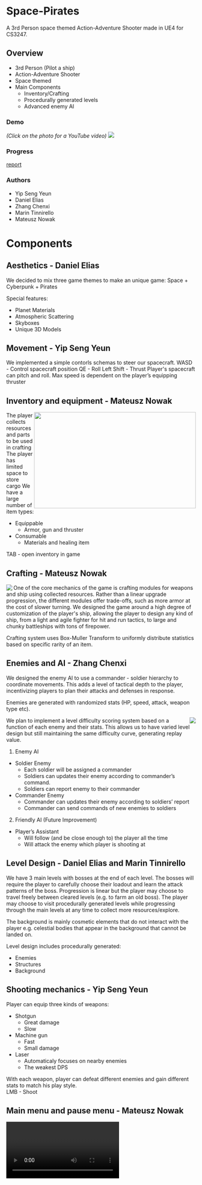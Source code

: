 # Space-Pirates

A 3rd Person space themed Action-Adventure Shooter made in UE4 for CS3247.

## Overview
* 3rd Person (Pilot a ship)
* Action-Adventure Shooter
* Space themed
* Main Components
  * Inventory/Crafting
  * Procedurally generated levels
  * Advanced enemy AI
  
### Demo 
<i>(Click on the photo for a YouTube video)</i>
 <a href="https://www.youtube.com/watch?v=DKVqgNOoBbg&feature=youtu.be&fbclid=IwAR0O3zAqjMPAVMuxeKsmwqJQhmeAkprAe_v9s42tifbSYmxOEI8P2REf28">
  <img src="http://i3.ytimg.com/vi/DKVqgNOoBbg/maxresdefault.jpg">
  </a>
  
  
### Progress 
[report](https://docs.google.com/presentation/d/1eGcTbFQlsOf9wjRUjX8DOPPf3GZ66VDgOXNdJ98zz2Q/edit?usp=sharing)

### Authors
* Yip Seng Yeun
* Daniel Elias
* Zhang Chenxi
* Marin Tinnirello
* Mateusz Nowak

# Components

## Aesthetics - Daniel Elias
We decided to mix three game themes to make an unique game:
Space + Cyberpunk + Pirates

Special features:
* Planet Materials
* Atmospheric Scattering
* Skyboxes
* Unique 3D Models

## Movement - Yip Seng Yeun
We implemented a simple contorls schemas to steer our spacecraft.
WASD - Control spacecraft position
QE - Roll
Left Shift - Thrust
Player's spacecraft can pitch and roll. Max speed is dependent on the player’s equipping thruster


## Inventory and equipment - Mateusz Nowak

<img src="https://github.com/Futuramistic/Space-Pirates/blob/master/Promo/Images/Inventory.PNG" width="430" height="255" align="right">

The player collects resources and parts to be used in crafting
The player has limited space to store cargo
We have a large number of item types:
* Equippable
  * Armor, gun and thruster
* Consumable
  * Materials and healing item
  
 TAB - open inventory in game


## Crafting - Mateusz Nowak

<img src="https://github.com/Futuramistic/Space-Pirates/blob/master/Promo/Images/Crafting.PNG" align="left">

One of the core mechanics of the game is crafting modules for weapons and ship using collected resources. Rather than a linear upgrade progression, the different modules offer trade-offs, such as more armor at the cost of slower turning.
We designed the game around a high degree of customization of the player's ship, allowing the player to design any kind of ship, from a light and agile fighter for hit and run tactics, to large and chunky battleships with tons of firepower.

Crafting system uses Box-Muller Transform to uniformly distribute statistics based on specific rarity of an item.

## Enemies and AI - Zhang Chenxi
We designed the enemy AI to use a commander - soldier hierarchy to coordinate movements. This adds a level of tactical depth to the player, incentivizing players to plan their attacks and defenses in response. 

Enemies are generated with randomized stats (HP, speed, attack, weapon type etc).

<img src="https://github.com/Futuramistic/Space-Pirates/blob/master/Promo/Images/Models.PNG" align="right">

We plan to implement a level difficulty scoring system based on a function of each enemy and their stats. This allows us to have varied level design but still maintaining the same difficulty curve, generating replay value.

1. Enemy AI
  * Soldier Enemy
    * Each soldier will be assigned a commander
    * Soldiers can updates their enemy according to commander’s command.
    * Soldiers can report enemy to their commander
  * Commander Enemy
    * Commander can updates their enemy according to soldiers’ report
    * Commander can send commands of new enemies to soldiers
2. Friendly AI (Future Improvement)
  * Player’s Assistant
    * Will follow (and be close enough to) the player all the time
    * Will attack the enemy which player is shooting at
    
## Level Design - Daniel Elias and Marin Tinnirello
We have 3 main levels with bosses at the end of each level. The bosses will require the player to carefully choose their loadout and learn the attack patterns of the boss. Progression is linear but the player may choose to travel freely between cleared levels (e.g. to farm an old boss). The player may choose to visit procedurally generated levels while progressing through the main levels at any time to collect more resources/explore.

The background is mainly cosmetic elements that do not interact with the player e.g. celestial bodies that appear in the background that cannot be landed on.

Level design includes procedurally generated:
* Enemies
* Structures
* Background

## Shooting mechanics - Yip Seng Yeun
Player can equip three kinds of weapons:
* Shotgun
  + Great damage
  - Slow
* Machine gun
  + Fast
  - Small damage
* Laser
  + Automaticaly focuses on nearby enemies
  - The weakest DPS
  
With each weapon, player can defeat different enemies and gain different stats to match his play style.  
LMB - Shoot

## Main menu and pause menu - Mateusz Nowak

<video>

Escape - pause game

## Save game/Load game - Mateusz Nowak

<img src="https://github.com/Futuramistic/Space-Pirates/blob/master/Promo/Images/Menus.PNG">

## Special effects - Daniel Elias and Marin Tinnirello
* Blur effect and special sound effect when the player’s speed is high.
* Special star gates to change levels

## Sound - Daniel Elias

